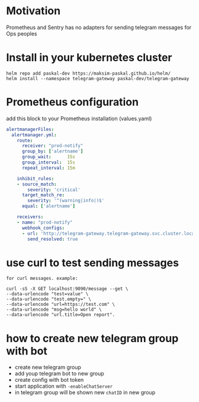 # Motivation
Prometheus and Sentry has no adapters for sending telegram messages for Ops peoples

# Install in your kubernetes cluster
```
helm repo add paskal-dev https://maksim-paskal.github.io/helm/
helm install --namespace telegram-gateway paskal-dev/telegram-gateway
```

# Prometheus configuration
add this block to your Prometheus installation (values.yaml)
```yaml
alertmanagerFiles:
  alertmanager.yml:
    route:
      receiver: "prod-notify"
      group_by: ['alertname']
      group_wait:      15s
      group_interval:  15s
      repeat_interval: 15m

    inhibit_rules:
    - source_match:
        severity: 'critical'
      target_match_re:
        severity: '^(warning|info|)$'
      equal: ['alertname']

    receivers:
    - name: "prod-notify"
      webhook_configs:
      - url: 'http://telegram-gateway.telegram-gateway.svc.cluster.local:9090/prom'
        send_resolved: true
```

# use curl to test sending messages
```
for curl messages. example:

curl -sS -X GET localhost:9090/message --get \
--data-urlencode "test=value" \
--data-urlencode "test.empty=" \
--data-urlencode "url=https://test.com" \
--data-urlencode "msg=hello world" \
--data-urlencode "url.title=Open report".
```

# how to create new telegram group with bot
* create new telegram group 
* add youp telegram bot to new group
* create config with bot token
* start application with `-enableChatServer`
* in telegram group will be shown new `chatID` in new group
